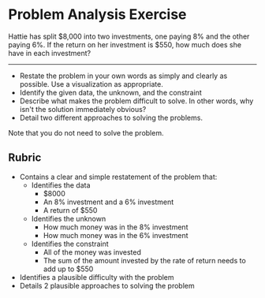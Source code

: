# Problem Analysis Exercise

Hattie has split $8,000 into two investments, one paying 8% and the other paying 6%. If the return on her investment is $550, how much does she have in each investment?

---

* Restate the problem in your own words as simply and clearly as possible. Use a visualization as appropriate.
* Identify the given data, the unknown, and the constraint
* Describe what makes the problem difficult to solve. In other words, why isn't the solution immediately obvious?
* Detail two different approaches to solving the problems.

Note that you do not need to solve the problem.

## Rubric

* Contains a clear and simple restatement of the problem that:
  * Identifies the data
    * $8000
    * An 8% investment and a 6% investment
    * A return of $550
  * Identifies the unknown
    * How much money was in the 8% investment
    * How much money was in the 6% investment
  * Identifies the constraint
    * All of the money was invested
    * The sum of the amount invested by the rate of return needs to add up to $550
* Identifies a plausible difficulty with the problem
* Details 2 plausible approaches to solving the problem
